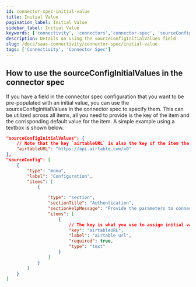 ```yaml
---
id: connector-spec-initial-value
title: Initial Value
pagination_label: Initial Value
sidebar_label: Initial Value
keywords: ['connectivity', 'connectors','connector-spec', 'sourceConfigInitialValues']
description: Details on using the sourceConfigInitialValues field
slug: /docs/saas-connectivity/connector-spec/initial-value
tags: ['Connectivity', 'Connector Spec']
---
```


## How to use the sourceConfigInitialValues in the connector spec

If you have a field in the connector spec configuration that you want to be pre-populated with an initial value, you can use the sourceConfigInitialValues in the connector spec to specify them. This can be utilized across all items, all you need to provide is the key of the item and the corrisponding default value for the item. A simple example using a textbox is shown below.

```json
"sourceConfigInitialValues": {
    // Note that the key `airtableURL` is also the key of the item the initial value is provided for
    "airtableURL": "https://api.airtable.com/v0"
},
"sourceConfig": [
    {
        "type": "menu",
        "label": "Configuration",
        "items": [
            {

                "type": "section",
                "sectionTitle": "Authentication",
                "sectionHelpMessage": "Provide the parameters to connect with the airtable worksheet.",
                "items": [
                    {
                        // The key is what you use to assign initial values to the spec
                        "key": "airtableURL",
                        "label": "airtable url",
                        "required": true,
                        "type": "text"
                    }
                ]
            }
        ]
    }
]
```